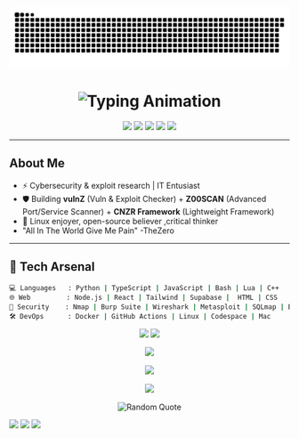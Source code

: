 <p align="center">
  <img src="https://raw.githubusercontent.com/Cenzer0/Cenzer0/main/output/snake.svg" alt="Contribution Snake Animation" />
</p>

<h1 align="center">
  <!-- Typing Animation -->
  <img src="https://readme-typing-svg.herokuapp.com?font=Fira+Code&weight=700&size=32&duration=3500&pause=700&color=00F7FF&center=true&vCenter=true&width=900&lines=Hey%2C+I'm+Cenzoo+%F0%9F%90%8D;Cybersecurity+%26+Exploit+Researcher+%F0%9F%94%90;Full+Stack+Developer+%F0%9F%92%BB;System+Administrator+%E2%9A%99%EF%B8%8F;Always+Hacking+the+Future+%F0%9F%9A%80" alt="Typing Animation" />
</h1>

<p align="center">
  <!-- Animated Badges -->
  <img src="https://komarev.com/ghpvc/?username=Cenzoo&label=Profile%20Views&color=1abc9c&style=flat-square" />
  <img src="https://img.shields.io/badge/OS-Linux-black?style=flat-square&logo=linux" />
  <img src="https://img.shields.io/badge/Code-Python-informational?style=flat-square&logo=python" />
  <img src="https://img.shields.io/badge/Sec-Red%20Team-critical?style=flat-square" />
  <img src="https://img.shields.io/badge/Status-Building%20vulnZ%20%26%20Z00SCAN-6f42c1?style=flat-square" />
</p>

---

##  About Me
- ⚡ Cybersecurity & exploit research  |  IT Entusiast
- 🛡 Building **vulnZ** (Vuln & Exploit Checker) + **Z00SCAN** (Advanced Port/Service Scanner)  + **CNZR Framework** (Lightweight Framework) 
- 🐧 Linux enjoyer, open-source believer ,critical thinker
-    "All In The World Give Me Pain" -TheZero

---

## 🧰 Tech Arsenal
```bash
💻 Languages   : Python | TypeScript | JavaScript | Bash | Lua | C++
🌐 Web         : Node.js | React | Tailwind | Supabase |  HTML | CSS 
🔐 Security    : Nmap | Burp Suite | Wireshark | Metasploit | SQLmap | Bettercap | Hydra
🛠 DevOps      : Docker | GitHub Actions | Linux | Codespace | Mac
```
<p align="center">
  <!-- Core Stats -->
  <img src="https://github-readme-stats.vercel.app/api?username=Cenzer0&show_icons=true&theme=tokyonight&hide_border=true" height="165" />
  <img src="https://github-readme-stats.vercel.app/api/top-langs/?username=Cenzer0&layout=compact&theme=tokyonight&hide_border=true" height="165" />
</p>

<p align="center">
  <!-- Streaks -->
  <img src="https://github-readme-streak-stats.herokuapp.com?user=Cenzer0&theme=tokyonight&hide_border=true" height="180" />
</p>

<p align="center">
  <!-- Trophies -->
  <img src="https://github-profile-trophy.vercel.app/?username=Cenzer0&theme=dracula&no-frame=true&row=1&column=6" />
</p>

<p align="center">
  <img src="https://github-readme-activity-graph.vercel.app/graph?username=Cenzer0&custom_title=Cenzer0%27s%20Activity%20Graph&hide_border=true&theme=react-dark" />
</p>

<p align="center">
  <img src="https://quotes-github-readme.vercel.app/api?type=horizontal&theme=merko" alt="Random Quote" />
</p>

<p>
  <a href="https://github.com/Cenzer0"><img src="https://img.shields.io/badge/GitHub-Cenzer0-181717?style=for-the-badge&logo=github" /></a>
  <a href="https://t.me/Cenzer0"><img src="https://img.shields.io/badge/Telegram-contact-blue?style=for-the-badge&logo=telegram" /></a>
  <a href="https://www.linkedin.com/muhammad-falih-afiq"><img src="https://img.shields.io/badge/LinkedIn-connect-0A66C2?style=for-the-badge&logo=linkedin" /></a>
</p>



